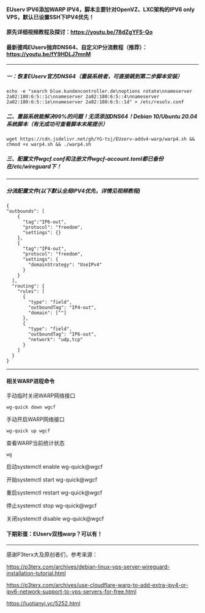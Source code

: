 
#### EUserv IPV6添加WARP IPV4，脚本主要针对OpenVZ、LXC架构的IPV6 only VPS，默认已设置SSH下IPV4优先！

#### 原先详细视频教程及探讨：https://youtu.be/78dZgYFS-Qo

#### 最新德鸡EUserv抛弃DNS64、自定义IP分流教程（推荐）：https://youtu.be/fY9HDLJ7mnM

-------------------------------------------------------------------------------------------------------

##### 一：恢复EUserv官方DNS64（重装系统者，可直接跳到第二步脚本安装）
```
echo -e "search blue.kundencontroller.de\noptions rotate\nnameserver 2a02:180:6:5::1c\nnameserver 2a02:180:6:5::4\nnameserver 2a02:180:6:5::1e\nnameserver 2a02:180:6:5::1d" > /etc/resolv.conf
```

##### 二、重装系统能解决99%的问题！无须添加DNS64！Debian 10/Ubuntu 20.04系统脚本（有无成功可查看脚本末尾提示）
```
wget https://cdn.jsdelivr.net/gh/YG-tsj/EUserv-addv4-warp/warp4.sh && chmod +x warp4.sh && ./warp4.sh
```

##### 三、配置文件wgcf.conf和注册文件wgcf-account.toml都已备份在/etc/wireguard下！

------------------------------------------------------------------------------------------------------------- 
##### 分流配置文件(以下默认全局IPV4优先，详情见视频教程)
```
{ 
"outbounds": [
    {
      "tag":"IP6-out",
      "protocol": "freedom",
      "settings": {}
    },
    {
      "tag":"IP4-out",
      "protocol": "freedom",
      "settings": {
        "domainStrategy": "UseIPv4" 
      }
    }
  ],
  "routing": {
    "rules": [
      {
        "type": "field",
        "outboundTag": "IP4-out",
        "domain": [""] 
      },
      {
        "type": "field",
        "outboundTag": "IP6-out",
        "network": "udp,tcp" 
      }
    ]
  }
}
``` 

 ---------------------------------------------------------------------------------------------------------

#### 相关WARP进程命令

手动临时关闭WARP网络接口
```
wg-quick down wgcf
```
手动开启WARP网络接口 
```
wg-quick up wgcf
```

查看WARP当前统计状态
```
wg
```

启动systemctl enable wg-quick@wgcf

开始systemctl start wg-quick@wgcf

重启systemctl restart wg-quick@wgcf

停止systemctl stop wg-quick@wgcf

关闭systemctl disable wg-quick@wgcf

#### 下期彩蛋：EUserv双栈warp？可以有！

---------------------------------------------------------------------------------------------------------------------

感谢P3terx大及原创者们，参考来源：
 
https://p3terx.com/archives/debian-linux-vps-server-wireguard-installation-tutorial.html

https://p3terx.com/archives/use-cloudflare-warp-to-add-extra-ipv4-or-ipv6-network-support-to-vps-servers-for-free.html

https://luotianyi.vc/5252.html
